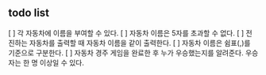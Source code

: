 ## todo list
[ ] 각 자동차에 이름을 부여할 수 있다.
[ ] 자동차 이름은 5자를 초과할 수 없다. 
[ ] 전진하는 자동차를 출력할 때 자동차 이름을 같이 출력한다.
[ ] 자동차 이름은 쉼표(,)를 기준으로 구분한다.
[ ] 자동차 경주 게임을 완료한 후 누가 우승했는지를 알려준다. 우승자는 한 명 이상일 수 있다.